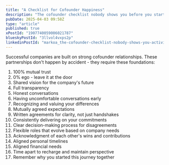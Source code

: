 ```yaml
---
title: "A Checklist for Cofounder Happiness"
description: "The cofounder checklist nobody shows you before you start"
pubDate: 2025-04-03 09:58Z
type: "article"
published: true
xPostId: "1907740059006021787"
blueskyPostId: "3llvol4vxps2p"
linkedinPostId: "markoa_the-cofounder-checklist-nobody-shows-you-activity-7313504899743285249-_S_3"
---
```


Successful companies are built on strong cofounder relationships. These partnerships don't happen by accident - they require these foundations:

1. 100% mutual trust
2. 0% ego - leave it at the door
3. Shared vision for the company's future
4. Full transparency
5. Honest conversations
6. Having uncomfortable conversations early
7. Recognizing and valuing your differences
8. Mutually agreed expectations
9. Written agreements for clarity, not just handshakes
10. Consistently delivering on your commitments
11. Clear decision-making process for disagreements
12. Flexible roles that evolve based on company needs
13. Acknowledgment of each other's wins and contributions
14. Aligned personal timelines
15. Aligned financial needs
16. Time apart to recharge and maintain perspective
17. Remember why you started this journey together
